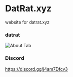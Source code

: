 # DatRat.xyz
website for datrat.xyz


### datrat
![About Tab](https://media.discordapp.net/attachments/1138070666625699930/1138219785717551114/SHITBALLS.png?width=200&height=200)


### Discord
https://discord.gg/j4am7Dfcv3
